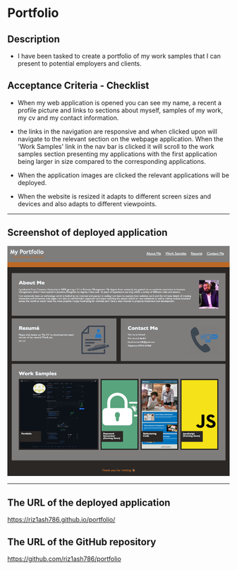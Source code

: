# Portfolio

## Description

- I have been tasked to create a portfolio of my work samples that I can present to potential employers and clients.

## Acceptance Criteria - Checklist

- When my web application is opened you can see my name, a recent a profile picture and links to sections about myself, samples of my work, my cv and my contact information.

- the links in the navigation are responsive and when clicked upon will navigate to the relevant section on the webpage application. When the 'Work Samples' link in the nav bar is clicked it will scroll to the work samples section presenting my applications with the first application being larger in size compared to the corresponding applications.

- When the application images are clicked the relevant applications will be deployed.

- When the website is resized it adapts to different screen sizes and devices and also adapts to different viewpoints.

---

## Screenshot of deployed application

![screencapture-file-Users-rizwanashraf-homework-Homework-week2-portfolio-index-html-2021-12-18-21_43_19.png](https://raw.githubusercontent.com/riz1ash786/portfolio/main/screencapture-file-Users-rizwanashraf-homework-Homework-week2-portfolio-index-html-2021-12-18-21_43_19.png)

---

## The URL of the deployed application

https://riz1ash786.github.io/portfolio/

## The URL of the GitHub repository

https://github.com/riz1ash786/portfolio
